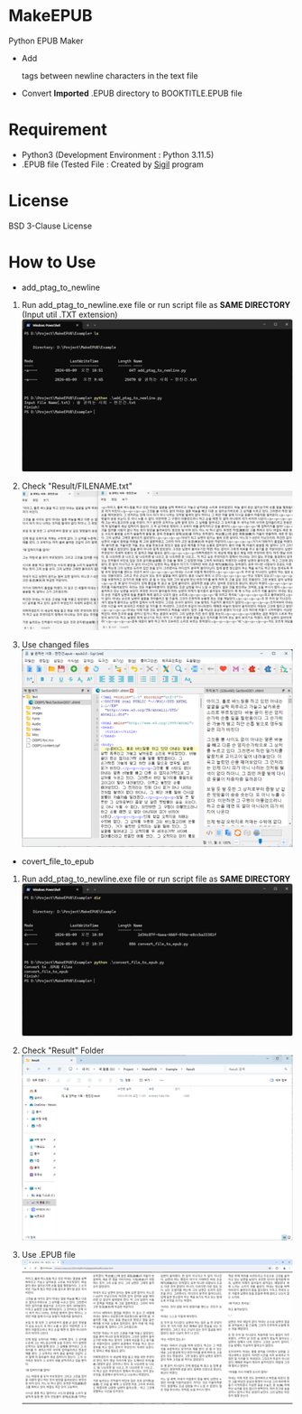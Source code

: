 # MakeEPUB
Python EPUB Maker
* Add <p> tags between newline characters in the text file
* Convert **Imported** .EPUB directory to BOOKTITLE.EPUB file

# Requirement
* Python3 (Development Environment : Python 3.11.5)
* .EPUB file (Tested File : Created by [Sigil](https://github.com/Sigil-Ebook/Sigil) program

# License
BSD 3-Clause License

# How to Use
* add_ptag_to_newline
1. Run add_ptag_to_newline.exe file or run script file as **SAME DIRECTORY** (Input util .TXT extension)
![Add1](https://github.com/DaLae37/MakeEPUB/blob/main/Images/add1.png)

2. Check "Result/FILENAME.txt"
![Add2](https://github.com/DaLae37/MakeEPUB/blob/main/Images/add2.png)

3. Use changed files
![Add3](https://github.com/DaLae37/MakeEPUB/blob/main/Images/add3.png)


* covert_file_to_epub
1. Run add_ptag_to_newline.exe file or run script file as **SAME DIRECTORY**
![Convert1](https://github.com/DaLae37/MakeEPUB/blob/main/Images/convert1.png)

2. Check "Result" Folder
![Convert2](https://github.com/DaLae37/MakeEPUB/blob/main/Images/convert2.png)

3. Use .EPUB file
![Convert3](https://github.com/DaLae37/MakeEPUB/blob/main/Images/convert3.png)
